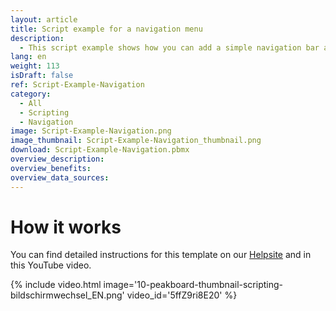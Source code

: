 ```yaml
---
layout: article
title: Script example for a navigation menu
description: 
  - This script example shows how you can add a simple navigation bar and a function to switch between different screens.
lang: en
weight: 113
isDraft: false
ref: Script-Example-Navigation
category:
  - All
  - Scripting
  - Navigation
image: Script-Example-Navigation.png
image_thumbnail: Script-Example-Navigation_thumbnail.png
download: Script-Example-Navigation.pbmx
overview_description:
overview_benefits:
overview_data_sources:
---
```



# How it works
You can find detailed instructions for this template on our [Helpsite](https://help.peakboard.com/scripting/Script%20Templates/en-screenchanging.html) and in this YouTube video.

{% include video.html image='10-peakboard-thumbnail-scripting-bildschirmwechsel_EN.png' video_id='5ffZ9ri8E20' %}